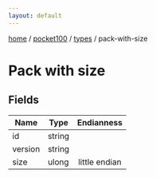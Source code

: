 ```yaml
---
layout: default
---
```


[home](/)  /  [pocket100](/protocol/pocket100)  /  [types](/protocol/pocket100/types)  /  pack-with-size

# Pack with size

## Fields

Name | Type | Endianness
---|---|:---:
id | string | 
version | string | 
size | ulong | little endian

